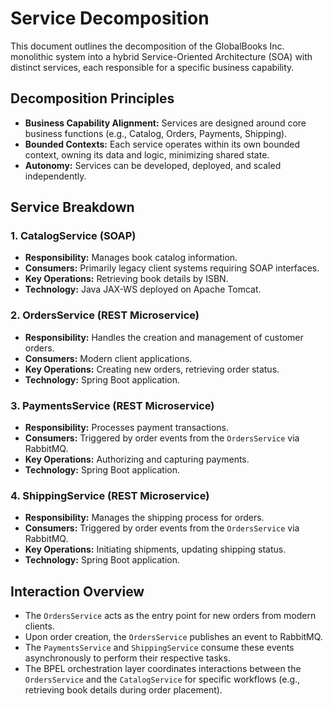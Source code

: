 # Service Decomposition

This document outlines the decomposition of the GlobalBooks Inc. monolithic system into a hybrid Service-Oriented Architecture (SOA) with distinct services, each responsible for a specific business capability.

## Decomposition Principles

-   **Business Capability Alignment:** Services are designed around core business functions (e.g., Catalog, Orders, Payments, Shipping).
-   **Bounded Contexts:** Each service operates within its own bounded context, owning its data and logic, minimizing shared state.
-   **Autonomy:** Services can be developed, deployed, and scaled independently.

## Service Breakdown

### 1. CatalogService (SOAP)

-   **Responsibility:** Manages book catalog information.
-   **Consumers:** Primarily legacy client systems requiring SOAP interfaces.
-   **Key Operations:** Retrieving book details by ISBN.
-   **Technology:** Java JAX-WS deployed on Apache Tomcat.

### 2. OrdersService (REST Microservice)

-   **Responsibility:** Handles the creation and management of customer orders.
-   **Consumers:** Modern client applications.
-   **Key Operations:** Creating new orders, retrieving order status.
-   **Technology:** Spring Boot application.

### 3. PaymentsService (REST Microservice)

-   **Responsibility:** Processes payment transactions.
-   **Consumers:** Triggered by order events from the `OrdersService` via RabbitMQ.
-   **Key Operations:** Authorizing and capturing payments.
-   **Technology:** Spring Boot application.

### 4. ShippingService (REST Microservice)

-   **Responsibility:** Manages the shipping process for orders.
-   **Consumers:** Triggered by order events from the `OrdersService` via RabbitMQ.
-   **Key Operations:** Initiating shipments, updating shipping status.
-   **Technology:** Spring Boot application.

## Interaction Overview

-   The `OrdersService` acts as the entry point for new orders from modern clients.
-   Upon order creation, the `OrdersService` publishes an event to RabbitMQ.
-   The `PaymentsService` and `ShippingService` consume these events asynchronously to perform their respective tasks.
-   The BPEL orchestration layer coordinates interactions between the `OrdersService` and the `CatalogService` for specific workflows (e.g., retrieving book details during order placement).